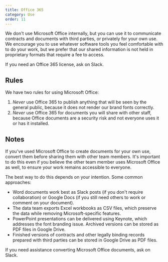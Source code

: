 ```yaml
---
title: Office 365
category: Use
order: 11
---
```

We don't use Microsoft Office internally, but you can use it to communicate contracts and documents with third parties, or privately for your own use. We encourage you to use whatever software tools you feel comfortable with to do your work, but we prefer that our shared information is not held in proprietary formats that require a fee to access.

If you need an Office 365 license, ask on Slack.

## Rules
We have two rules for using Microsoft Office:

1. *Never* use Office 365 to publish anything that will be seen by the general public, because it does not render our brand fonts correctly.
2. *Never* use Office 365 for documents you will share with other staff, because Office documents are a security risk and not everyone uses it or has it installed.

## Notes
If you've used Microsoft Office to create documents for your own use, convert them before sharing them with other team members. It's important to do this even if you believe the other team member uses Microsoft Office as well, to ensure your work remains accessible to everyone.

The best way to do this depends on your intention. Some common approaches:

* Word documents work best as Slack posts (if you don't require collaboration) or Google Docs (if you still need others to work or comment on your document). 
* The data team exports Excel workbooks as CSV files, which preserve the data while removing Microsoft-specific features.
* PowerPoint presentations can be delivered using Keynote, which addresses the font branding issue. Archived versions can be stored as PDF files in Google Drive.
* Finished versions of contracts and other legally binding records prepared with third parties can be stored in Google Drive as PDF files.

If you need assistance converting Microsoft Office documents, ask on Slack.